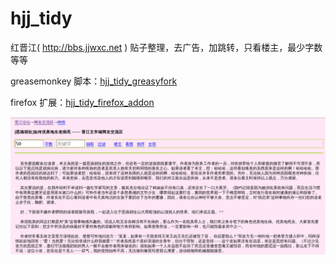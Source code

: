 hjj_tidy
========

红晋江( http://bbs.jjwxc.net ) 贴子整理，去广告，加跳转，只看楼主，最少字数等等

greasemonkey 脚本：[hjj_tidy_greasyfork](https://greasyfork.org/scripts/4435-hjj-tidy)

firefox 扩展：[hjj_tidy_firefox_addon](https://addons.mozilla.org/en-US/firefox/addon/hjj_tidy/)

![hjj_tidy](hjj_tidy.png)
